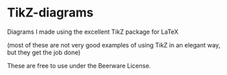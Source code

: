 TikZ-diagrams
=============

Diagrams I made using the excellent TikZ package for LaTeX

(most of these are not very good examples of using TikZ in an elegant way, but they get the job done)

These are free to use under the Beerware License.
